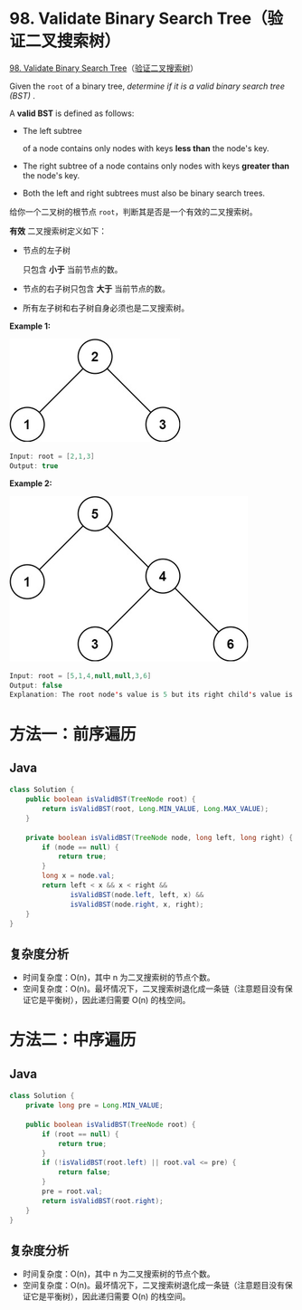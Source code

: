 # 98. Validate Binary Search Tree（验证二叉搜索树）

[98. Validate Binary Search Tree](https://leetcode.com/problems/validate-binary-search-tree/)（[验证二叉搜索树](https://leetcode.cn/problems/validate-binary-search-tree/)）

Given the `root`​ of a binary tree, *determine if it is a valid binary search tree (BST)* .

A **valid BST** is defined as follows:

* The left subtree

  of a node contains only nodes with keys **less than** the node's key.
* The right subtree of a node contains only nodes with keys **greater than** the node's key.
* Both the left and right subtrees must also be binary search trees.

给你一个二叉树的根节点 `root`​ ，判断其是否是一个有效的二叉搜索树。

**有效** 二叉搜索树定义如下：

* 节点的左子树

  只包含 **小于** 当前节点的数。
* 节点的右子树只包含 **大于** 当前节点的数。
* 所有左子树和右子树自身必须也是二叉搜索树。

**Example 1:**

​![image](assets/image-20240815223852-c3cvnai.png)​

```java
Input: root = [2,1,3]
Output: true
```

**Example 2:**

​![image](assets/image-20240815223900-t50ezqi.png)​

```java
Input: root = [5,1,4,null,null,3,6]
Output: false
Explanation: The root node's value is 5 but its right child's value is 4.
```

# 方法一：前序遍历

## Java

```java
class Solution {
    public boolean isValidBST(TreeNode root) {
        return isValidBST(root, Long.MIN_VALUE, Long.MAX_VALUE);
    }

    private boolean isValidBST(TreeNode node, long left, long right) {
        if (node == null) {
            return true;
        }
        long x = node.val;
        return left < x && x < right &&
               isValidBST(node.left, left, x) &&
               isValidBST(node.right, x, right);
    }
}
```

## 复杂度分析

* 时间复杂度：O(n)，其中 n 为二叉搜索树的节点个数。
* 空间复杂度：O(n)。最坏情况下，二叉搜索树退化成一条链（注意题目没有保证它是平衡树），因此递归需要 O(n) 的栈空间。

# 方法二：中序遍历

## Java

```java
class Solution {
    private long pre = Long.MIN_VALUE;

    public boolean isValidBST(TreeNode root) {
        if (root == null) {
            return true;
        }
        if (!isValidBST(root.left) || root.val <= pre) {
            return false;
        }
        pre = root.val;
        return isValidBST(root.right);
    }
}
```

## 复杂度分析

* 时间复杂度：O(n)，其中 n 为二叉搜索树的节点个数。
* 空间复杂度：O(n)。最坏情况下，二叉搜索树退化成一条链（注意题目没有保证它是平衡树），因此递归需要 O(n) 的栈空间。

# 

‍
